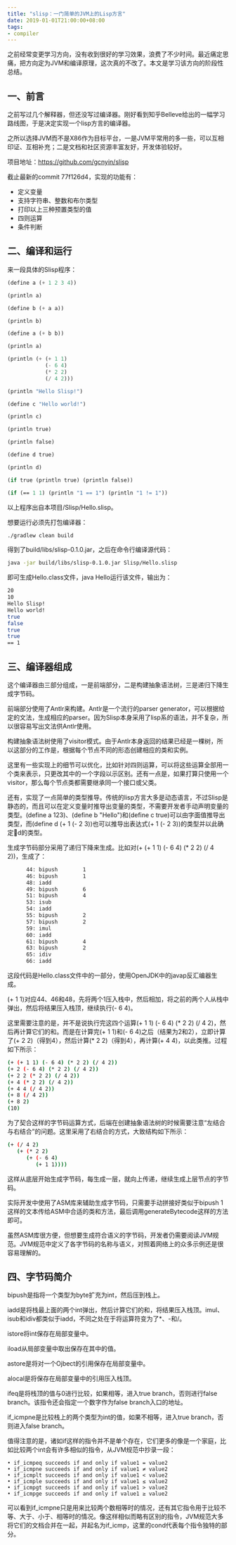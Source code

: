 ```yaml
---
title: "slisp：一门简单的JVM上的Lisp方言"
date: 2019-01-01T21:00:00+08:00
tags:
- compiler
---
```


之前经常变更学习方向，没有收到很好的学习效果，浪费了不少时间。最近痛定思痛，把方向定为JVM和编译原理，这次真的不改了。本文是学习该方向的阶段性总结。

## 一、前言

之前写过几个解释器，但还没写过编译器。刚好看到知乎Belleve给出的一幅学习路线图，于是决定实现一个lisp方言的编译器。

之所以选择JVM而不是X86作为目标平台，一是JVM平常用的多一些，可以互相印证、互相补充；二是文档和社区资源丰富友好，开发体验较好。

项目地址：https://github.com/gcnyin/slisp

截止最新的commit 77f126d4，实现的功能有：

- 定义变量
- 支持字符串、整数和布尔类型
- 打印以上三种预置类型的值
- 四则运算
- 条件判断

## 二、编译和运行

来一段具体的Slisp程序：

```lisp
(define a (+ 1 2 3 4))

(println a)

(define b (+ a a))

(println b)

(define a (+ b b))

(println a)

(println (+ (+ 1 1)
            (- 6 4)
            (* 2 2)
            (/ 4 2)))

(println "Hello Slisp!")

(define c "Hello world!")

(println c)

(println true)

(println false)

(define d true)

(println d)

(if true (println true) (println false))

(if (== 1 1) (println "1 == 1") (println "1 != 1"))
```

以上程序出自本项目/Slisp/Hello.slisp。

想要运行必须先打包编译器：

```bash
./gradlew clean build
```

得到了build/libs/slisp-0.1.0.jar，之后在命令行编译源代码：

```bash
java -jar build/libs/slisp-0.1.0.jar Slisp/Hello.slisp
```

即可生成Hello.class文件，java Hello运行该文件，输出为：

```bash
20
10
Hello Slisp!
Hello world!
true
false
true
true
== 1
```

## 三、编译器组成

这个编译器由三部分组成，一是前端部分，二是构建抽象语法树，三是递归下降生成字节码。

前端部分使用了Antlr来构建。Antlr是一个流行的parser generator，可以根据给定的文法，生成相应的parser。因为Slisp本身采用了lisp系的语法，并不复杂，所以很容易写出文法供Antlr使用。

构建抽象语法树使用了visitor模式。由于Antlr本身返回的结果已经是一棵树，所以这部分的工作是，根据每个节点不同的形态创建相应的类和实例。

这里有一些实现上的细节可以优化，比如针对四则运算，可以将这些运算全部用一个类来表示，只更改其中的一个字段以示区别。还有一点是，如果打算只使用一个visitor，那么每个节点类都需要继承同一个接口或父类。

还有，实现了一点简单的类型推导。传统的lisp方言大多是动态语言，不过Slisp是静态的，而且可以在定义变量时推导出变量的类型，不需要开发者手动声明变量的类型。(define a 123)、(define b "Hello")和(define c true)可以由字面值推导出类型，而(define d (+ 1 (- 2 3))也可以推导出表达式(+ 1 (- 2 3))的类型并以此确定d的类型。

生成字节码部分采用了递归下降来生成。比如对(+ (+ 1 1) (- 6 4) (* 2 2) (/ 4 2))，生成了：

```bash
      44: bipush        1
      46: bipush        1
      48: iadd
      49: bipush        6
      51: bipush        4
      53: isub
      54: iadd
      55: bipush        2
      57: bipush        2
      59: imul
      60: iadd
      61: bipush        4
      63: bipush        2
      65: idiv
      66: iadd
```

这段代码是Hello.class文件中的一部分，使用OpenJDK中的javap反汇编器生成。

(+ 1 1)对应44、46和48，先将两个1压入栈中，然后相加，将之前的两个人从栈中弹出，然后将结果压入栈顶，继续执行(- 6 4)。

这里需要注意的是，并不是说执行完这四个运算(+ 1 1) (- 6 4) (* 2 2) (/ 4 2)，然后再计算它们的和。而是在计算完(+ 1 1)和(- 6 4)之后（结果为2和2），立即计算了(+ 2 2)（得到4），然后计算(* 2 2)（得到4），再计算(+ 4 4)，以此类推。过程如下所示：

```bash
(+ (+ 1 1) (- 6 4) (* 2 2) (/ 4 2))
(+ 2 (- 6 4) (* 2 2) (/ 4 2))
(+ 2 2 (* 2 2) (/ 4 2))
(+ 4 (* 2 2) (/ 4 2))
(+ 4 4 (/ 4 2))
(+ 8 (/ 4 2))
(+ 8 2)
(10)
```

为了契合这样的字节码运算方式，后端在创建抽象语法树的时候需要注意“左结合与右结合”的问题。这里采用了右结合的方式，大致结构如下所示：

```bash
(+ (/ 4 2)
   (+ (* 2 2)
      (+ (- 6 4)
         (+ 1 1))))
```

这样从底层开始生成字节码，每生成一层，就向上传递，继续生成上层节点的字节码。

实际开发中使用了ASM库来辅助生成字节码，只需要手动拼接好类似于bipush 1这样的文本传给ASM中合适的类和方法，最后调用generateBytecode这样的方法即可。

虽然ASM库很方便，但想要生成符合语义的字节码，开发者仍需要阅读JVM规范。JVM规范中定义了各字节码的名称与语义，对照着网络上的众多示例还是很容易理解的。

## 四、字节码简介

bipush是指将一个类型为byte扩充为int，然后压到栈上。

iadd是将栈最上面的两个int弹出，然后计算它们的和，将结果压入栈顶。imul、isub和idiv都类似于iadd，不同之处在于将运算符变为了*、-和/。

istore将int保存在局部变量中。

iload从局部变量中取出保存在其中的值。

astore是将对一个Ojbect的引用保存在局部变量中。

alocal是将保存在局部变量中的引用压入栈顶。

ifeq是将栈顶的值与0进行比较，如果相等，进入true branch，否则进行false branch。该指令还会指定一个数字作为false branch入口的地址。

if_icmpne是比较栈上的两个类型为int的值，如果不相等，进入true branch，否则进入false branch。

值得注意的是，诸如if这样的指令并不是单个存在，它们更多的像是一个家庭，比如比较两个int会有许多相似的指令，从JVM规范中抄录一段：

```
• if_icmpeq succeeds if and only if value1 = value2
• if_icmpne succeeds if and only if value1 ≠ value2
• if_icmplt succeeds if and only if value1 < value2
• if_icmple succeeds if and only if value1 ≤ value2
• if_icmpgt succeeds if and only if value1 > value2
• if_icmpge succeeds if and only if value1 ≥ value2
```

可以看到if_icmpne只是用来比较两个数相等时的情况，还有其它指令用于比较不等、大于、小于、相等时的情况。像这样相似而略有区别的指令，JVM规范大多将它们的文档合并在一起，并起名为if_icmp<cond>，这里的cond代表每个指令独特的部分。
